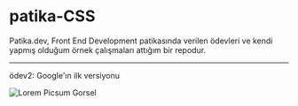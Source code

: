 # patika-CSS
Patika.dev, Front End Development patikasında verilen ödevleri ve kendi yapmış olduğum örnek çalışmaları attığım bir repodur.

---

 ödev2: Google'ın ilk versiyonu 

 ![Lorem Picsum Gorsel](https://github.com/edadural/patika-frontend/tree/main/CSS/img/google.png)
